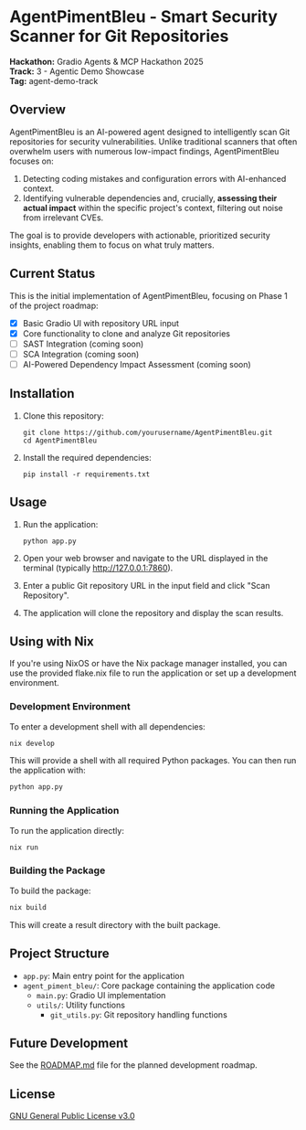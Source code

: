 # AgentPimentBleu - Smart Security Scanner for Git Repositories

**Hackathon:** Gradio Agents & MCP Hackathon 2025  
**Track:** 3 - Agentic Demo Showcase  
**Tag:** agent-demo-track

## Overview

AgentPimentBleu is an AI-powered agent designed to intelligently scan Git repositories for security vulnerabilities. Unlike traditional scanners that often overwhelm users with numerous low-impact findings, AgentPimentBleu focuses on:

1. Detecting coding mistakes and configuration errors with AI-enhanced context.
2. Identifying vulnerable dependencies and, crucially, **assessing their actual impact** within the specific project's context, filtering out noise from irrelevant CVEs.

The goal is to provide developers with actionable, prioritized security insights, enabling them to focus on what truly matters.

## Current Status

This is the initial implementation of AgentPimentBleu, focusing on Phase 1 of the project roadmap:

- [x] Basic Gradio UI with repository URL input
- [x] Core functionality to clone and analyze Git repositories
- [ ] SAST Integration (coming soon)
- [ ] SCA Integration (coming soon)
- [ ] AI-Powered Dependency Impact Assessment (coming soon)

## Installation

1. Clone this repository:
   ```
   git clone https://github.com/yourusername/AgentPimentBleu.git
   cd AgentPimentBleu
   ```

2. Install the required dependencies:
   ```
   pip install -r requirements.txt
   ```

## Usage

1. Run the application:
   ```
   python app.py
   ```

2. Open your web browser and navigate to the URL displayed in the terminal (typically http://127.0.0.1:7860).

3. Enter a public Git repository URL in the input field and click "Scan Repository".

4. The application will clone the repository and display the scan results.

## Using with Nix

If you're using NixOS or have the Nix package manager installed, you can use the provided flake.nix file to run the application or set up a development environment.

### Development Environment

To enter a development shell with all dependencies:

```bash
nix develop
```

This will provide a shell with all required Python packages. You can then run the application with:

```bash
python app.py
```

### Running the Application

To run the application directly:

```bash
nix run
```

### Building the Package

To build the package:

```bash
nix build
```

This will create a result directory with the built package.

## Project Structure

- `app.py`: Main entry point for the application
- `agent_piment_bleu/`: Core package containing the application code
  - `main.py`: Gradio UI implementation
  - `utils/`: Utility functions
    - `git_utils.py`: Git repository handling functions

## Future Development

See the [ROADMAP.md](ROADMAP.md) file for the planned development roadmap.

## License

[GNU General Public License v3.0](LICENSE)
